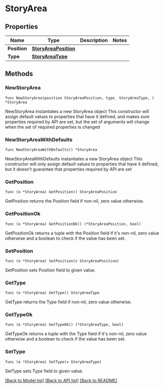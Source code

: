 # StoryArea

## Properties

Name | Type | Description | Notes
------------ | ------------- | ------------- | -------------
**Position** | [**StoryAreaPosition**](StoryAreaPosition.md) |  | 
**Type** | [**StoryAreaType**](StoryAreaType.md) |  | 

## Methods

### NewStoryArea

`func NewStoryArea(position StoryAreaPosition, type_ StoryAreaType, ) *StoryArea`

NewStoryArea instantiates a new StoryArea object
This constructor will assign default values to properties that have it defined,
and makes sure properties required by API are set, but the set of arguments
will change when the set of required properties is changed

### NewStoryAreaWithDefaults

`func NewStoryAreaWithDefaults() *StoryArea`

NewStoryAreaWithDefaults instantiates a new StoryArea object
This constructor will only assign default values to properties that have it defined,
but it doesn't guarantee that properties required by API are set

### GetPosition

`func (o *StoryArea) GetPosition() StoryAreaPosition`

GetPosition returns the Position field if non-nil, zero value otherwise.

### GetPositionOk

`func (o *StoryArea) GetPositionOk() (*StoryAreaPosition, bool)`

GetPositionOk returns a tuple with the Position field if it's non-nil, zero value otherwise
and a boolean to check if the value has been set.

### SetPosition

`func (o *StoryArea) SetPosition(v StoryAreaPosition)`

SetPosition sets Position field to given value.


### GetType

`func (o *StoryArea) GetType() StoryAreaType`

GetType returns the Type field if non-nil, zero value otherwise.

### GetTypeOk

`func (o *StoryArea) GetTypeOk() (*StoryAreaType, bool)`

GetTypeOk returns a tuple with the Type field if it's non-nil, zero value otherwise
and a boolean to check if the value has been set.

### SetType

`func (o *StoryArea) SetType(v StoryAreaType)`

SetType sets Type field to given value.



[[Back to Model list]](../README.md#documentation-for-models) [[Back to API list]](../README.md#documentation-for-api-endpoints) [[Back to README]](../README.md)


